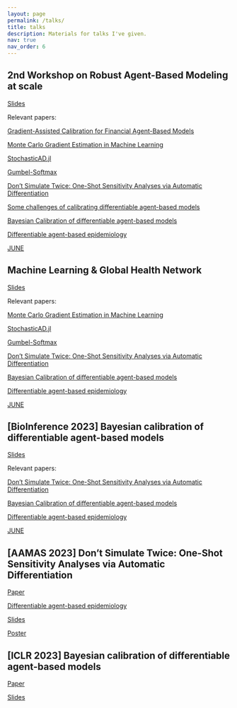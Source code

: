 ```yaml
---
layout: page
permalink: /talks/
title: talks
description: Materials for talks I've given.
nav: true
nav_order: 6
---
```


## 2nd Workshop on Robust Agent-Based Modeling at scale

[Slides](www.arnau.ai/lac_slides)

Relevant papers:

[Gradient-Assisted Calibration for Financial Agent-Based Models](https://dl.acm.org/doi/10.1145/3604237.3626857)

[Monte Carlo Gradient Estimation in Machine Learning](https://arxiv.org/abs/1906.10652)

[StochasticAD.jl](https://arxiv.org/abs/2210.08572)

[Gumbel-Softmax](https://arxiv.org/abs/1611.01144)

[Don’t Simulate Twice: One-Shot Sensitivity Analyses via Automatic Differentiation](https://ora.ox.ac.uk/objects/uuid:a4b60c6f-6313-42ac-813f-b5a41d1e1041/download_file?file_format=application%2Fpdf&safe_filename=Calinescu_et_al_2023_dont_simulate_twice.pdf&type_of_work=Conference+item)

[Some challenges of calibrating differentiable agent-based models](https://arxiv.org/abs/2307.01085)

[Bayesian Calibration of differentiable agent-based models](https://arxiv.org/abs/2305.15340)

[Differentiable agent-based epidemiology](https://arxiv.org/abs/2207.09714)

[JUNE](https://royalsocietypublishing.org/doi/10.1098/rsos.210506)


## Machine Learning & Global Health Network

[Slides](www.slides.com/arnauqb/mlgh)

Relevant papers:

[Monte Carlo Gradient Estimation in Machine Learning](https://arxiv.org/abs/1906.10652)

[StochasticAD.jl](https://arxiv.org/abs/2210.08572)

[Gumbel-Softmax](https://arxiv.org/abs/1611.01144)

[Don’t Simulate Twice: One-Shot Sensitivity Analyses via Automatic Differentiation](https://ora.ox.ac.uk/objects/uuid:a4b60c6f-6313-42ac-813f-b5a41d1e1041/download_file?file_format=application%2Fpdf&safe_filename=Calinescu_et_al_2023_dont_simulate_twice.pdf&type_of_work=Conference+item)

[Bayesian Calibration of differentiable agent-based models](https://arxiv.org/abs/2305.15340)

[Differentiable agent-based epidemiology](https://arxiv.org/abs/2207.09714)

[JUNE](https://royalsocietypublishing.org/doi/10.1098/rsos.210506)


## [BioInference 2023] Bayesian calibration of differentiable agent-based models

[Slides](/assets/pdf/bioinference_slides.pdf)

Relevant papers:

[Don’t Simulate Twice: One-Shot Sensitivity Analyses via Automatic Differentiation](https://ora.ox.ac.uk/objects/uuid:a4b60c6f-6313-42ac-813f-b5a41d1e1041/download_file?file_format=application%2Fpdf&safe_filename=Calinescu_et_al_2023_dont_simulate_twice.pdf&type_of_work=Conference+item)

[Bayesian Calibration of differentiable agent-based models](https://arxiv.org/abs/2305.15340)

[Differentiable agent-based epidemiology](https://arxiv.org/abs/2207.09714)

[JUNE](https://royalsocietypublishing.org/doi/10.1098/rsos.210506)


## [AAMAS 2023] Don’t Simulate Twice: One-Shot Sensitivity Analyses via Automatic Differentiation

[Paper](https://ora.ox.ac.uk/objects/uuid:a4b60c6f-6313-42ac-813f-b5a41d1e1041/download_file?file_format=application%2Fpdf&safe_filename=Calinescu_et_al_2023_dont_simulate_twice.pdf&type_of_work=Conference+item)

[Differentiable agent-based epidemiology](https://arxiv.org/abs/2207.09714)

[Slides](/assets/pdf/dont_simulate_twice_slides.pdf)

[Poster](/assets/pdf/dont_simulate_twice_poster.pdf)

## [ICLR 2023] Bayesian calibration of differentiable agent-based models

[Paper](https://arxiv.org/abs/2305.15340)

[Slides](/assets/pdf/iclr2023_slides.pdf)
